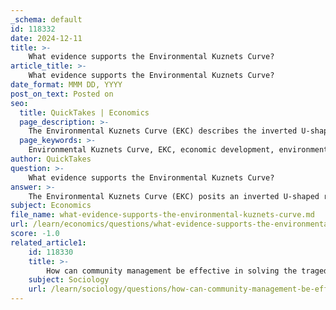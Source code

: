 ```yaml
---
_schema: default
id: 118332
date: 2024-12-11
title: >-
    What evidence supports the Environmental Kuznets Curve?
article_title: >-
    What evidence supports the Environmental Kuznets Curve?
date_format: MMM DD, YYYY
post_on_text: Posted on
seo:
  title: QuickTakes | Economics
  page_description: >-
    The Environmental Kuznets Curve (EKC) describes the inverted U-shaped relationship between economic growth and environmental degradation, supported by various empirical studies showing that improved environmental quality can occur at higher income levels, though the relationship is complex and context-dependent.
  page_keywords: >-
    Environmental Kuznets Curve, EKC, economic development, environmental degradation, air pollution, carbon emissions, empirical studies, inverted U-shaped relationship, income levels, environmental quality, dynamic nature, critiques, limitations, governance, technological advancement, public awareness
author: QuickTakes
question: >-
    What evidence supports the Environmental Kuznets Curve?
answer: >-
    The Environmental Kuznets Curve (EKC) posits an inverted U-shaped relationship between environmental degradation and economic development, suggesting that as a country's income increases, environmental quality initially worsens but eventually improves after reaching a certain income threshold. Evidence supporting the EKC comes from various empirical studies that have examined this relationship across different countries and environmental indicators.\n\n1. **Empirical Studies**: A systematic literature review covering research from 1991 to 2023 has shown that many studies support the EKC hypothesis, particularly in relation to air pollution and carbon emissions. For instance, a study utilizing panel data from 39 countries over the period 1993-2018 found evidence consistent with the EKC, indicating that higher income levels correlate with improved environmental quality after a certain point.\n\n2. **Inverted U-Shape Evidence**: Research by Harbaugh, Levinson, and Molloy Wilson has provided updated evidence for the EKC by analyzing ambient air pollution data in cities worldwide. Their findings reinforce the existence of the inverted U-shaped relationship, although they also note that 38% of influential studies do not support this shape, indicating that the relationship may vary based on specific contexts and indicators.\n\n3. **Diverse Methodologies**: The EKC has been examined using various methodologies and data sets, which have contributed to a nuanced understanding of the relationship between economic growth and environmental quality. For example, studies have explored the EKC in the context of energy consumption and economic growth in specific regions, such as upper-middle-income areas in China.\n\n4. **Dynamic Nature of EKC**: The shape of the EKC is dynamic, and ongoing research is necessary to continuously update findings. The relationship between economic growth and environmental quality is complex and influenced by factors such as governance, technological advancement, and public awareness of environmental issues.\n\n5. **Critiques and Limitations**: While there is substantial evidence supporting the EKC, critiques highlight that the relationship may not hold universally across all countries or environmental indicators. Some studies suggest that the EKC may not apply to all forms of pollution or resource use, indicating the need for a more tailored approach to understanding environmental impacts in relation to economic growth.\n\nIn summary, while there is significant evidence supporting the Environmental Kuznets Curve, the relationship is complex and context-dependent, necessitating further research to fully understand its implications for sustainable development and environmental policy.
subject: Economics
file_name: what-evidence-supports-the-environmental-kuznets-curve.md
url: /learn/economics/questions/what-evidence-supports-the-environmental-kuznets-curve
score: -1.0
related_article1:
    id: 118330
    title: >-
        How can community management be effective in solving the tragedy of the commons?
    subject: Sociology
    url: /learn/sociology/questions/how-can-community-management-be-effective-in-solving-the-tragedy-of-the-commons
---
```


&nbsp;